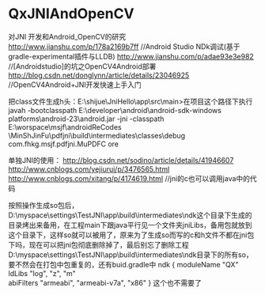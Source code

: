 # QxJNIAndOpenCV
对JNI  开发和Android_OpenCV的研究
http://www.jianshu.com/p/178a2169b7ff //Android Studio NDk调试(基于gradle-experimental插件与LLDB)
http://www.jianshu.com/p/adae93e3e982  //[Androidstudio]的坑之OpenCV4Android部署
http://blog.csdn.net/donglynn/article/details/23046925 //OpenCV4Android+JNI开发快速上手入门

 把class文件生成h头：E:\shijue\JniHello\app\src\main>在项目这个路径下执行
javah -bootclasspath E:\developer\android\android-sdk-windows\
platforms\android-23\android.jar -jni -classpath E:\worspace\msjf\androidReCodes
\MinShJinFu\pdfjni\build\intermediates\classes\debug com.fhkg.msjf.pdfjni.MuPDFC
ore

单独JNI的使用：
http://blog.csdn.net/sodino/article/details/41946607
http://www.cnblogs.com/yejiurui/p/3476565.html
http://www.cnblogs.com/xitang/p/4174619.html  //jni的c也可以调用java中的代码

按照操作生成so包后，D:\myspace\settings\TestJNI\app\build\intermediates\ndk这个目录下生成的目录烤出来备用，在工程main下跟java平行见一个文件夹jniLibs，备用包就放到这个目录下，这样so就可以被用了，原来为了生成so而写的c和h文件不都在jni包下吗，现在可以把jni包彻底删除掉了，最后别忘了删除工程D:\myspace\settings\TestJNI\app\build\intermediates\ndk目录下的所有so，要不然会在打包中包重复的，还有buid.gradle中
  ndk {
           moduleName "QX"
           ldLibs "log", "z", "m"           
abiFilters "armeabi", "armeabi-v7a", "x86"
        }
这个也不需要了



 


